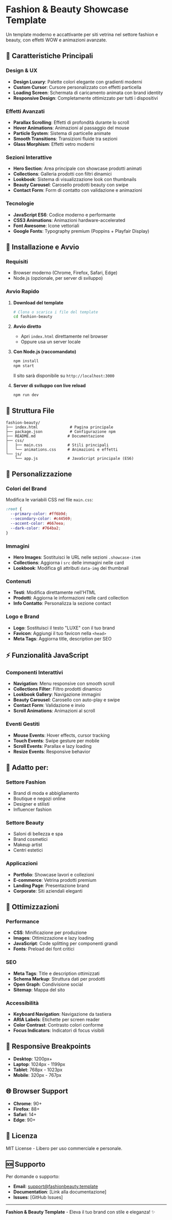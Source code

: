 # Fashion & Beauty Showcase Template

Un template moderno e accattivante per siti vetrina nel settore fashion e beauty, con effetti WOW e animazioni avanzate.

## 🌟 Caratteristiche Principali

### Design & UX
- **Design Luxury**: Palette colori elegante con gradienti moderni
- **Custom Cursor**: Cursore personalizzato con effetti particella
- **Loading Screen**: Schermata di caricamento animata con brand identity
- **Responsive Design**: Completamente ottimizzato per tutti i dispositivi

### Effetti Avanzati
- **Parallax Scrolling**: Effetti di profondità durante lo scroll
- **Hover Animations**: Animazioni al passaggio del mouse
- **Particle System**: Sistema di particelle animate
- **Smooth Transitions**: Transizioni fluide tra sezioni
- **Glass Morphism**: Effetti vetro moderni

### Sezioni Interattive
- **Hero Section**: Area principale con showcase prodotti animati
- **Collections**: Galleria prodotti con filtri dinamici
- **Lookbook**: Sistema di visualizzazione look con thumbnails
- **Beauty Carousel**: Carosello prodotti beauty con swipe
- **Contact Form**: Form di contatto con validazione e animazioni

### Tecnologie
- **JavaScript ES6**: Codice moderno e performante
- **CSS3 Animations**: Animazioni hardware-accelerated
- **Font Awesome**: Icone vettoriali
- **Google Fonts**: Typography premium (Poppins + Playfair Display)

## 🚀 Installazione e Avvio

### Requisiti
- Browser moderno (Chrome, Firefox, Safari, Edge)
- Node.js (opzionale, per server di sviluppo)

### Avvio Rapido

1. **Download del template**
   ```bash
   # Clona o scarica i file del template
   cd fashion-beauty
   ```

2. **Avvio diretto**
   - Apri `index.html` direttamente nel browser
   - Oppure usa un server locale

3. **Con Node.js (raccomandato)**
   ```bash
   npm install
   npm start
   ```
   Il sito sarà disponibile su `http://localhost:3000`

4. **Server di sviluppo con live reload**
   ```bash
   npm run dev
   ```

## 📁 Struttura File

```
fashion-beauty/
├── index.html              # Pagina principale
├── package.json            # Configurazione npm
├── README.md              # Documentazione
├── css/
│   ├── main.css           # Stili principali
│   └── animations.css     # Animazioni e effetti
└── js/
    └── app.js             # JavaScript principale (ES6)
```

## 🎨 Personalizzazione

### Colori del Brand
Modifica le variabili CSS nel file `main.css`:

```css
:root {
  --primary-color: #ff6b9d;
  --secondary-color: #c44569;
  --accent-color: #667eea;
  --dark-color: #764ba2;
}
```

### Immagini
- **Hero Images**: Sostituisci le URL nelle sezioni `.showcase-item`
- **Collections**: Aggiorna i `src` delle immagini nelle card
- **Lookbook**: Modifica gli attributi `data-img` dei thumbnail

### Contenuti
- **Testi**: Modifica direttamente nell'HTML
- **Prodotti**: Aggiorna le informazioni nelle card collection
- **Info Contatto**: Personalizza la sezione contact

### Logo e Brand
- **Logo**: Sostituisci il testo "LUXE" con il tuo brand
- **Favicon**: Aggiungi il tuo favicon nella `<head>`
- **Meta Tags**: Aggiorna title, description per SEO

## ⚡ Funzionalità JavaScript

### Componenti Interattivi
- **Navigation**: Menu responsive con smooth scroll
- **Collections Filter**: Filtro prodotti dinamico
- **Lookbook Gallery**: Navigazione immagini
- **Beauty Carousel**: Carosello con auto-play e swipe
- **Contact Form**: Validazione e invio
- **Scroll Animations**: Animazioni al scroll

### Eventi Gestiti
- **Mouse Events**: Hover effects, cursor tracking
- **Touch Events**: Swipe gesture per mobile
- **Scroll Events**: Parallax e lazy loading
- **Resize Events**: Responsive behavior

## 🎯 Adatto per:

### Settore Fashion
- Brand di moda e abbigliamento
- Boutique e negozi online
- Designer e stilisti
- Influencer fashion

### Settore Beauty
- Saloni di bellezza e spa
- Brand cosmetici
- Makeup artist
- Centri estetici

### Applicazioni
- **Portfolio**: Showcase lavori e collezioni
- **E-commerce**: Vetrina prodotti premium
- **Landing Page**: Presentazione brand
- **Corporate**: Siti aziendali eleganti

## 🔧 Ottimizzazioni

### Performance
- **CSS**: Minificazione per produzione
- **Images**: Ottimizzazione e lazy loading
- **JavaScript**: Code splitting per componenti grandi
- **Fonts**: Preload dei font critici

### SEO
- **Meta Tags**: Title e description ottimizzati
- **Schema Markup**: Struttura dati per prodotti
- **Open Graph**: Condivisione social
- **Sitemap**: Mappa del sito

### Accessibilità
- **Keyboard Navigation**: Navigazione da tastiera
- **ARIA Labels**: Etichette per screen reader
- **Color Contrast**: Contrasto colori conforme
- **Focus Indicators**: Indicatori di focus visibili

## 📱 Responsive Breakpoints

- **Desktop**: 1200px+
- **Laptop**: 1024px - 1199px
- **Tablet**: 768px - 1023px
- **Mobile**: 320px - 767px

## 🌐 Browser Support

- **Chrome**: 90+
- **Firefox**: 88+
- **Safari**: 14+
- **Edge**: 90+

## 📄 Licenza

MIT License - Libero per uso commerciale e personale.

## 🆘 Supporto

Per domande o supporto:
- **Email**: support@fashionbeauty.template
- **Documentation**: [Link alla documentazione]
- **Issues**: [GitHub Issues]

---

**Fashion & Beauty Template** - Eleva il tuo brand con stile e eleganza! ✨
